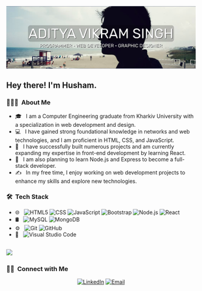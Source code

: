 <img src="https://raw.githubusercontent.com/AVS1508/AVS1508/master/assets/Aditya%20Vikram%20Singh%20Banner.png">

<h2> Hey there! I'm Husham.</h2>

<h3> 👨🏻‍💻 &nbsp;About Me </h3>

- 🎓 &nbsp;  I am a Computer Engineering graduate from Kharkiv University with a specialization in web development and design.
- 💻 &nbsp; I have gained strong foundational knowledge in networks and web technologies, and I am proficient in HTML, CSS, and JavaScript.
- 🚀 &nbsp; I have successfully built numerous projects and am currently expanding my expertise in front-end development by learning React.
- 🌱 &nbsp; I am also planning to learn Node.js and Express to become a full-stack developer.
- ✍️ &nbsp; In my free time, I enjoy working on web development projects to enhance my skills and explore new technologies.

<h3> 🛠 &nbsp;Tech Stack</h3>

- 🌐 &nbsp;
  ![HTML5](https://img.shields.io/badge/-HTML5-333333?style=flat&logo=HTML5)
  ![CSS](https://img.shields.io/badge/-CSS-333333?style=flat&logo=CSS3&logoColor=1572B6)
  ![JavaScript](https://img.shields.io/badge/-JavaScript-333333?style=flat&logo=javascript)
  ![Bootstrap](https://img.shields.io/badge/-Bootstrap-333333?style=flat&logo=bootstrap&logoColor=563D7C)
  ![Node.js](https://img.shields.io/badge/-Node.js-333333?style=flat&logo=node.js)
  ![React](https://img.shields.io/badge/-React-333333?style=flat&logo=react)
- 🛢 &nbsp;
  ![MySQL](https://img.shields.io/badge/-MySQL-333333?style=flat&logo=mysql)
  ![MongoDB](https://img.shields.io/badge/-MongoDB-333333?style=flat&logo=mongodb)
- ⚙️ &nbsp;
  ![Git](https://img.shields.io/badge/-Git-333333?style=flat&logo=git)
  ![GitHub](https://img.shields.io/badge/-GitHub-333333?style=flat&logo=github)
- 🔧 &nbsp;
  ![Visual Studio Code](https://img.shields.io/badge/-Visual%20Studio%20Code-333333?style=flat&logo=visual-studio-code&logoColor=007ACC)

<br/>

<a href="https://github.com/HushamGad">
  <img height="180em" src="https://github-readme-stats.vercel.app/api?username=HushamGad&theme=buefy&show_icons=true" />
</a>

<br/>

<h3> 🤝🏻 &nbsp;Connect with Me </h3>

<p align="center">
<a href="https://www.linkedin.com/in/hisham-jad-0a029a179/"><img alt="LinkedIn" src="https://img.shields.io/badge/LinkedIn-hisham%20jad-blue?style=flat-square&logo=linkedin"></a>
<a href="mailto:hishamalmged@gmail.com"><img alt="Email" src="https://img.shields.io/badge/Email-hishamalmged@gmail.com-blue?style=flat-square&logo=gmail"></a>
</p>

